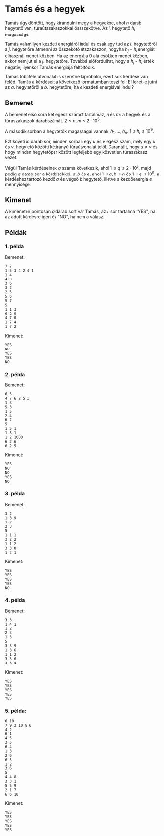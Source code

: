 # Tamás és a hegyek

Tamás úgy döntött, hogy kirándulni megy a hegyekbe, ahol $n$ darab hegytető van,
túraútszakaszokkal össszekötve. Az $i$. hegytető $h_i$ magasságú.

Tamás valamilyen kezdeti energiáról indul és csak úgy tud az $i$. hegytetőről a $j$. hegytetőre
átmenni az összekötő útszakaszon, hogyha $h_j - h_i$ energiát elhasznál
menet közben. Ha az energiája $0$ alá csökken menet közben, akkor nem jut el a $j$.
hegytetőre. Továbbá előfordulhat, hogy a $h_j - h_i$ érték negatív, ilyenkor Tamás
energiája feltöltődik.

Tamás többféle útvonalat is szeretne kipróbálni, ezért sok kérdése van feléd. Tamás
a kérdéseit a következő formátumban teszi fel: El lehet-e jutni az $a$. hegytetőről
a $b$. hegytetőre, ha $e$ kezdeti energiával indul?

## Bemenet

A bemenet első sora két egész számot tartalmaz, $n$ és $m$: a hegyek és a túraszakaszok darabszámát.
$2 \le n,m \le 2\cdot10^5$.

A második sorban a hegytetők magasságai vannak: $h_1, \dots, h_n$. $1 \le h_i \le 10^9$.

Ezt követi $m$ darab sor, minden sorban egy $u$ és $v$ egész szám, mely egy $u$. és $v$.
hegytető közötti kétirányú túraútvonalat jelöl. Garantált, hogy $u \neq v$ és hogy
minden hegytetőpár között legfeljebb egy közvetlen túraszakasz vezet.

Végül Tamás kérdéseinek $q$ száma következik, ahol $1 \le q \le 2 \cdot 10^5$,
majd pedig $q$ darab sor a kérdésekkel: $a, b$ és $e$, ahol $1 \le a,b \le n$ és
$1 \le e \le 10^9$, a kérdéshez tartozó kezdő $a$ és végső $b$ hegytető, illetve
a kezdőenergia $e$ mennyisége.

## Kimenet

A kimeneten pontosan $q$ darab sort vár Tamás, az $i$. sor tartalma "YES", ha
az adott kérdésre igen és "NO", ha nem a válasz.

## Példák

### 1\. példa

Bemenet:
```
7 7
1 5 3 4 2 4 1
1 4
4 3
3 6
3 2
2 5
5 6
5 7
5
1 1 3
6 2 0
4 7 0
1 7 4
1 7 2
```

Kimenet:
```
YES
NO
YES
YES
NO
```

### 2\. példa

Bemenet:
```
6 5
4 7 6 2 5 1
1 3
5 3
1 5
2 4
6 2
5
1 5 1
1 3 1
1 2 1000
6 2 6
6 2 5
```

Kimenet:
```
YES
NO
NO
YES
NO
```

### 3\. példa

Bemenet:
```
3 2
1 3 9
1 2
2 3
5
1 1 1
3 2 2
1 1 2
3 3 0
1 2 1
```

Kimenet:
```
YES
YES
YES
YES
NO
```

### 4\. példa

Bemenet:
```
3 3
1 4 1
1 2
2 3
1 3
5
3 3 9
1 3 6
1 1 2
3 3 6
3 3 4
```

Kimenet:
```
YES
YES
YES
YES
YES
```

### 5\. példa:
```
6 10
7 9 2 10 8 6
4 2
6 1
4 5
3 5
6 4
1 3
2 6
6 5
1 2
3 6
5
4 4 8
3 3 1
5 5 9
2 1 7
6 6 10
```

Kimenet:
```
YES
YES
YES
YES
YES
```
